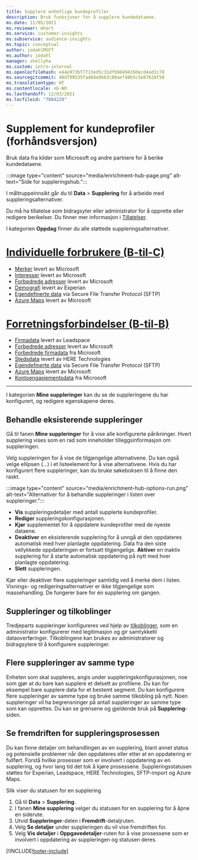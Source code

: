 ```yaml
---
title: Supplere enhetlige kundeprofiler
description: Bruk funksjoner for å supplere kundedataene.
ms.date: 11/05/2021
ms.reviewer: mhart
ms.service: customer-insights
ms.subservice: audience-insights
ms.topic: conceptual
author: jodahlMSFT
ms.author: jodahl
manager: shellyha
ms.custom: intro-internal
ms.openlocfilehash: e44e973bf7713ed5c31dfb9849419decd4ad1c78
ms.sourcegitcommit: 48d799535fad84e8b63c80aef48b5c5e87628f58
ms.translationtype: HT
ms.contentlocale: nb-NO
ms.lasthandoff: 12/03/2021
ms.locfileid: "7884228"
---
```

# <a name="enrichment-for-customer-profiles-preview"></a>Supplement for kundeprofiler (forhåndsversjon)

Bruk data fra kilder som Microsoft og andre partnere for å berike kundedataene.

:::image type="content" source="media/enrichment-hub-page.png" alt-text="Side for suppleringshub.":::

I måltruppeinnsikt går du til **Data** > **Supplering** for å arbeide med suppleringsalternativer.  

Du må ha tillatelse som bidragsyter eller administrator for å opprette eller redigere berikelser. Du finner mer informasjon i [Tillatelser](permissions.md).

I kategorien **Oppdag** finner du alle støttede suppleringsalternativer.

# <a name="individual-consumers-b-to-c"></a>[Individuelle forbrukere (B-til-C)](#tab/b2c)

- [Merker](enrichment-microsoft.md) levert av Microsoft
- [Interesser](enrichment-microsoft.md) levert av Microsoft
- [Forbedrede adresser](enrichment-enhanced-addresses.md) levert av Microsoft 
- [Demografi](enrichment-experian.md) levert av Experian
- [Egendefinerte data](enrichment-SFTP-custom-import.md) via Secure File Transfer Protocol (SFTP) 
- [Azure Maps](enrichment-azure-maps.md) levert av Microsoft

# <a name="business-accounts-b-to-b"></a>[Forretningsforbindelser (B-til-B)](#tab/b2b)

- [Firmadata](enrichment-leadspace.md) levert av Leadspace
- [Forbedrede adresser](enrichment-enhanced-addresses.md) levert av Microsoft 
- [Forbedrede firmadata](enrichment-enhanced-company-data.md) fra Microsoft
- [Stedsdata](enrichment-here.md) levert av HERE Technologies 
- [Egendefinerte data](enrichment-SFTP-custom-import.md) via Secure File Transfer Protocol (SFTP) 
- [Azure Maps](enrichment-azure-maps.md) levert av Microsoft
- [Kontoengasjementsdata](enrichment-office.md) fra Microsoft

---

I kategorien **Mine suppleringer** kan du se de suppleringene du har konfigurert, og redigere egenskapene deres.

## <a name="manage-existing-enrichments"></a>Behandle eksisterende suppleringer

Gå til fanen **Mine suppleringer** for å vise alle konfigurerte pårikninger. Hvert supplering vises som en rad som inneholder tilleggsinformasjon om suppleringen.

Velg suppleringen for å vise de tilgjengelige alternativene. Du kan også velge ellipsen (...) i et listeelement for å vise alternativene. Hvis du har konfigurert flere suppleringer, kan du bruke søkeboksen til å finne den raskt.

:::image type="content" source="media/enrichment-hub-options-run.png" alt-text="Alternativer for å behandle suppleringer i listen over suppleringer.":::

- **Vis** suppleringsdetaljer med antall supplerte kundeprofiler.
- **Rediger** suppleringskonfigurasjonen.
- **Kjør** supplementet for å oppdatere kundeprofiler med de nyeste dataene.
- **Deaktiver** en eksisterende supplering for å unngå at den oppdateres automatisk med hver planlagte oppdatering. Data fra den siste vellykkede oppdateringen er fortsatt tilgjengelige. **Aktiver** en inaktiv supplering for å starte automatisk oppdatering på nytt med hver planlagte oppdatering.
- **Slett** suppleringen.

Kjør eller deaktiver flere suppleringer samtidig ved å merke dem i listen. Visnings- og redigeringsalternativer er ikke tilgjengelige som massehandling. De fungerer bare for én supplering om gangen.

## <a name="enrichments-and-connections"></a>Suppleringer og tilkoblinger

Tredjeparts suppleringer konfigureres ved hjelp av [tilkoblinger](connections.md), som en administrator konfigurerer med legitimasjon og gir samtykketil dataoverføringer. Tilkoblingene kan brukes av administratorer og bidragsytere til å konfigurere suppleringer.  

## <a name="multiple-enrichments-of-the-same-type"></a>Flere suppleringer av samme type

Enheten som skal suppleres, angis under suppleringskonfigurasjonen, noe som gjør at du bare kan supplere et delsett av profilene. Du kan for eksempel bare supplere data for et bestemt segment. Du kan konfigurere flere suppleringer av samme type og bruke samme tilkobling på nytt. Noen suppleringer vil ha begrensninger på antall suppleringer av samme type som kan opprettes. Du kan se grensene og gjeldende bruk på **Supplering**-siden.

## <a name="see-the-progress-of-the-enrichment-process"></a>Se fremdriften for suppleringsprosessen

Du kan finne detaljer om behandlingen av en supplering, blant annet status og potensielle problemer når den oppdateres eller etter at en oppdatering er fullført. Forstå hvilke prosesser som er involvert i oppdatering av en supplering, og hvor lang tid det tok å kjøre prosessene. Suppleringsstatusen støttes for Experian, Leadspace, HERE Technologies, SFTP-import og Azure Maps.

Slik viser du statusen for en supplering

1. Gå til **Data** > **Supplering**. 
1. I fanen **Mine supplering** velger du statusen for en supplering for å åpne en siderute. 
1. Utvid **Suppleringer**-delen i **Fremdrift**-detaljruten. 
1. Velg **Se detaljer** under suppleringen du vil vise fremdriften for. 
1. Velg **Vis detaljer** i **Oppgavedetaljer**-ruten for å vise prosessene som er involvert i oppdatering av suppleringen og statusen deres. 

[!INCLUDE[footer-include](../includes/footer-banner.md)]
